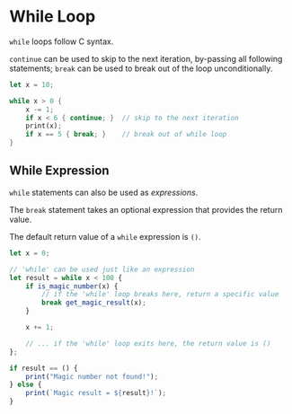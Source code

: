 While Loop
==========

`while` loops follow C syntax.

`continue` can be used to skip to the next iteration, by-passing all following statements;
`break` can be used to break out of the loop unconditionally.

```rust
let x = 10;

while x > 0 {
    x -= 1;
    if x < 6 { continue; }  // skip to the next iteration
    print(x);
    if x == 5 { break; }    // break out of while loop
}
```


While Expression
----------------

`while` statements can also be used as _expressions_.

The `break` statement takes an optional expression that provides the return value.

The default return value of a `while` expression is `()`.

```js
let x = 0;

// 'while' can be used just like an expression
let result = while x < 100 {
    if is_magic_number(x) {
        // if the 'while' loop breaks here, return a specific value
        break get_magic_result(x);
    }

    x += 1;

    // ... if the 'while' loop exits here, the return value is ()
};

if result == () {
    print("Magic number not found!");
} else {
    print(`Magic result = ${result}!`);
}
```

